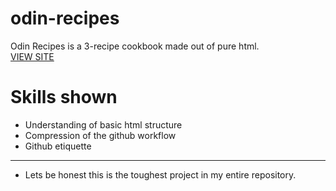 # odin-recipes

Odin Recipes is a 3-recipe cookbook made out of pure html. <br>
[VIEW SITE](https://ross-can.github.io/odin-recipes/)


# Skills shown
* Understanding of basic html structure
* Compression of the github workflow
* Github etiquette 

<hr>





* Lets be honest this is the toughest project in my entire repository.
